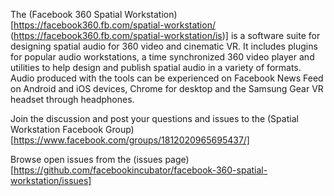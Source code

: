 The (Facebook 360 Spatial Workstation)[https://facebook360.fb.com/spatial-workstation/ (https://facebook360.fb.com/spatial-workstation/is)] is  a software suite for designing spatial audio for 360 video and cinematic VR. It includes plugins for popular audio workstations, a time synchronized 360 video player and utilities to help design and publish spatial audio in a variety of formats. Audio produced with the tools can be experienced on Facebook News Feed on Android and iOS devices, Chrome for desktop and the Samsung Gear VR headset through headphones.

Join the discussion and post your questions and issues to the (Spatial Workstation Facebook Group)[https://www.facebook.com/groups/1812020965695437/]

Browse open issues from the (issues page)[https://github.com/facebookincubator/facebook-360-spatial-workstation/issues]
